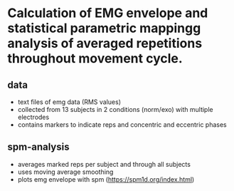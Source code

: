 # Calculation of EMG envelope and statistical parametric mappingg analysis of averaged repetitions throughout movement cycle.

## data
- text files of emg data (RMS values)
- collected from 13 subjects in 2 conditions (norm/exo) with multiple electrodes
- contains markers to indicate reps and concentric and eccentric phases

## spm-analysis
- averages marked reps per subject and through all subjects
- uses moving average smoothing
- plots emg envelope with spm (https://spm1d.org/index.html)
